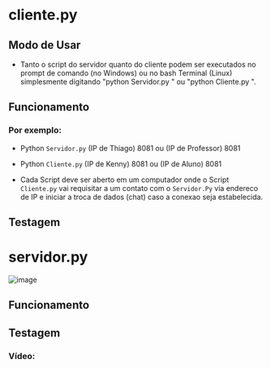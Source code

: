 # cliente.py
## Modo de Usar

- Tanto o script do servidor quanto do cliente podem ser executados no prompt de comando (no Windows) ou no bash
   Terminal (Linux) simplesmente digitando
   "python Servidor.py " ou "python Cliente.py ".
   
## Funcionamento   

### Por exemplo: 
- Python `Servidor.py` (IP de Thiago) 8081 ou (IP de Professor) 8081
- Python `Cliente.py` (IP de Kenny) 8081 ou (IP de Aluno) 8081

- Cada Script deve ser aberto em um computador onde o Script `Cliente.py` vai requisitar a um contato com o `Servidor.Py` via endereco de IP e iniciar a troca de dados (chat) caso a conexao seja estabelecida.

## Testagem

# servidor.py
![image](https://user-images.githubusercontent.com/80297158/193922293-6605e273-904f-4a51-bc31-f3640294a6b2.png)


## Funcionamento   

## Testagem


### Vídeo:
